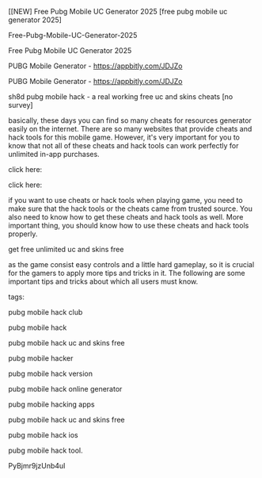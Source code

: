 [[NEW] Free Pubg Mobile UC Generator 2025 [free pubg mobile uc generator 2025]

Free-Pubg-Mobile-UC-Generator-2025

Free Pubg Mobile UC Generator 2025

PUBG Mobile Generator - https://appbitly.com/JDJZo

PUBG Mobile Generator - https://appbitly.com/JDJZo

sh8d pubg mobile hack - a real working free uc and skins cheats [no survey]

basically, these days you can find so many cheats for resources generator easily on the internet. There are so many websites that provide cheats and hack tools for this mobile game. However, it's very important for you to know that not all of these cheats and hack tools can work perfectly for unlimited in-app purchases.

click here:

click here:

if you want to use cheats or hack tools when playing game, you need to make sure that the hack tools or the cheats came from trusted source. You also need to know how to get these cheats and hack tools as well. More important thing, you should know how to use these cheats and hack tools properly.

get free unlimited uc and skins free

as the game consist easy controls and a little hard gameplay, so it is crucial for the gamers to apply more tips and tricks in it. The following are some important tips and tricks about which all users must know.

tags:

pubg mobile hack club

pubg mobile hack

pubg mobile hack uc and skins free

pubg mobile hacker

pubg mobile hack version

pubg mobile hack online generator

pubg mobile hacking apps

pubg mobile hack uc and skins free

pubg mobile hack ios

pubg mobile hack tool.

PyBjmr9jzUnb4uI


